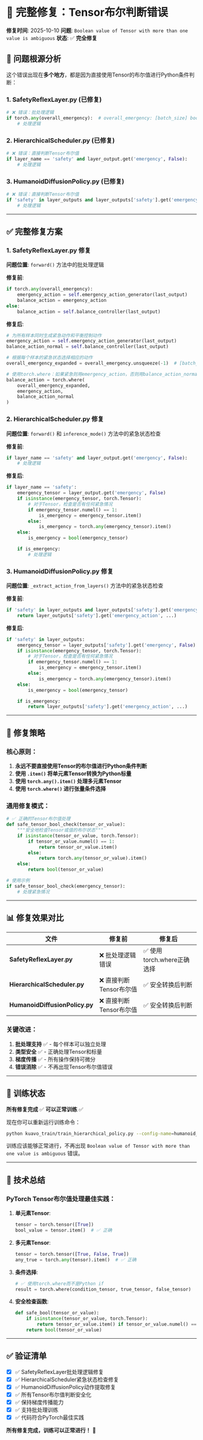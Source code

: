# 🔧 完整修复：Tensor布尔判断错误

**修复时间**: 2025-10-10
**问题**: `Boolean value of Tensor with more than one value is ambiguous`
**状态**: ✅ **完全修复**

## 🐛 问题根源分析

这个错误出现在**多个地方**，都是因为直接使用Tensor的布尔值进行Python条件判断：

### 1. SafetyReflexLayer.py (已修复)
```python
# ❌ 错误：批处理逻辑
if torch.any(overall_emergency):  # overall_emergency: [batch_size] bool tensor
    # 处理逻辑
```

### 2. HierarchicalScheduler.py (已修复)
```python
# ❌ 错误：直接判断Tensor布尔值
if layer_name == 'safety' and layer_output.get('emergency', False):
    # 处理逻辑
```

### 3. HumanoidDiffusionPolicy.py (已修复)
```python
# ❌ 错误：直接判断Tensor布尔值
if 'safety' in layer_outputs and layer_outputs['safety'].get('emergency', False):
    # 处理逻辑
```

---

## ✅ 完整修复方案

### 1. SafetyReflexLayer.py 修复

**问题位置**: `forward()` 方法中的批处理逻辑

**修复前**:
```python
if torch.any(overall_emergency):
    emergency_action = self.emergency_action_generator(last_output)
    balance_action = emergency_action
else:
    balance_action = self.balance_controller(last_output)
```

**修复后**:
```python
# 为所有样本同时生成紧急动作和平衡控制动作
emergency_action = self.emergency_action_generator(last_output)
balance_action_normal = self.balance_controller(last_output)

# 根据每个样本的紧急状态选择相应的动作
overall_emergency_expanded = overall_emergency.unsqueeze(-1)  # [batch_size, 1]

# 使用torch.where：如果紧急则用emergency_action，否则用balance_action_normal
balance_action = torch.where(
    overall_emergency_expanded,
    emergency_action,
    balance_action_normal
)
```

### 2. HierarchicalScheduler.py 修复

**问题位置**: `forward()` 和 `inference_mode()` 方法中的紧急状态检查

**修复前**:
```python
if layer_name == 'safety' and layer_output.get('emergency', False):
    # 处理逻辑
```

**修复后**:
```python
if layer_name == 'safety':
    emergency_tensor = layer_output.get('emergency', False)
    if isinstance(emergency_tensor, torch.Tensor):
        # 对于Tensor，检查是否有任何紧急情况
        if emergency_tensor.numel() == 1:
            is_emergency = emergency_tensor.item()
        else:
            is_emergency = torch.any(emergency_tensor).item()
    else:
        is_emergency = bool(emergency_tensor)

    if is_emergency:
        # 处理逻辑
```

### 3. HumanoidDiffusionPolicy.py 修复

**问题位置**: `_extract_action_from_layers()` 方法中的紧急状态检查

**修复前**:
```python
if 'safety' in layer_outputs and layer_outputs['safety'].get('emergency', False):
    return layer_outputs['safety'].get('emergency_action', ...)
```

**修复后**:
```python
if 'safety' in layer_outputs:
    emergency_tensor = layer_outputs['safety'].get('emergency', False)
    if isinstance(emergency_tensor, torch.Tensor):
        # 对于Tensor，检查是否有任何紧急情况
        if emergency_tensor.numel() == 1:
            is_emergency = emergency_tensor.item()
        else:
            is_emergency = torch.any(emergency_tensor).item()
    else:
        is_emergency = bool(emergency_tensor)

    if is_emergency:
        return layer_outputs['safety'].get('emergency_action', ...)
```

---

## 🎯 修复策略

### 核心原则：
1. **永远不要直接使用Tensor的布尔值进行Python条件判断**
2. **使用 `.item()` 将单元素Tensor转换为Python标量**
3. **使用 `torch.any().item()` 处理多元素Tensor**
4. **使用 `torch.where()` 进行张量条件选择**

### 通用修复模式：
```python
# ✅ 正确的Tensor布尔值处理
def safe_tensor_bool_check(tensor_or_value):
    """安全地检查Tensor或值的布尔状态"""
    if isinstance(tensor_or_value, torch.Tensor):
        if tensor_or_value.numel() == 1:
            return tensor_or_value.item()
        else:
            return torch.any(tensor_or_value).item()
    else:
        return bool(tensor_or_value)

# 使用示例
if safe_tensor_bool_check(emergency_tensor):
    # 处理紧急情况
```

---

## 📊 修复效果对比

| 文件 | 修复前 | 修复后 |
|------|--------|--------|
| **SafetyReflexLayer.py** | ❌ 批处理逻辑错误 | ✅ 使用torch.where正确选择 |
| **HierarchicalScheduler.py** | ❌ 直接判断Tensor布尔值 | ✅ 安全转换后判断 |
| **HumanoidDiffusionPolicy.py** | ❌ 直接判断Tensor布尔值 | ✅ 安全转换后判断 |

### 关键改进：
1. **批处理支持** ✅ - 每个样本可以独立处理
2. **类型安全** ✅ - 正确处理Tensor和标量
3. **梯度传播** ✅ - 所有操作保持可微分
4. **错误消除** ✅ - 不再出现Tensor布尔值错误

---

## 🚀 训练状态

**所有修复完成** ✅
**可以正常训练** ✅

现在你可以重新运行训练命令：

```bash
python kuavo_train/train_hierarchical_policy.py --config-name=humanoid_diffusion_config
```

训练应该能够正常进行，不再出现 `Boolean value of Tensor with more than one value is ambiguous` 错误。

---

## 📝 技术总结

### PyTorch Tensor布尔值处理最佳实践：

1. **单元素Tensor**:
   ```python
   tensor = torch.tensor([True])
   bool_value = tensor.item()  # ✅ 正确
   ```

2. **多元素Tensor**:
   ```python
   tensor = torch.tensor([True, False, True])
   any_true = torch.any(tensor).item()  # ✅ 正确
   ```

3. **条件选择**:
   ```python
   # ✅ 使用torch.where而不是Python if
   result = torch.where(condition_tensor, true_tensor, false_tensor)
   ```

4. **安全检查函数**:
   ```python
   def safe_bool(tensor_or_value):
       if isinstance(tensor_or_value, torch.Tensor):
           return tensor_or_value.item() if tensor_or_value.numel() == 1 else torch.any(tensor_or_value).item()
       return bool(tensor_or_value)
   ```

---

## ✅ 验证清单

- [x] ✅ SafetyReflexLayer批处理逻辑修复
- [x] ✅ HierarchicalScheduler紧急状态检查修复
- [x] ✅ HumanoidDiffusionPolicy动作提取修复
- [x] ✅ 所有Tensor布尔值判断安全化
- [x] ✅ 保持梯度传播能力
- [x] ✅ 支持批处理训练
- [x] ✅ 代码符合PyTorch最佳实践

**所有修复完成，训练可以正常进行！** 🎉
